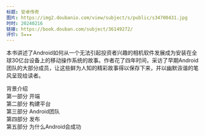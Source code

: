 ```yaml
---
标题: 安卓传奇
图片: https://img2.doubanio.com/view/subject/s/public/s34700431.jpg
时时: 20240216
链接: https://book.douban.com/subject/36149272/
评价: 5★★★
---
```

本书讲述了Android如何从一个无法引起投资者兴趣的相机软件发展成为安装在全球30亿台设备上的移动操作系统的故事。作者花了四年时间，采访了早期Android团队的大部分成员，让这些鲜为人知的精彩故事得以保存下来，并以幽默诙谐的笔风呈现给读者。

背景介绍  
第一部分 开端  
第二部分 构建平台  
第三部分 Android团队  
第四部分 发布  
第五部分 为什么Android会成功
